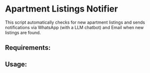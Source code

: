 # Apartment Listings Notifier

This script automatically checks for new apartment listings and sends notifications via WhatsApp (with a LLM chatbot) and Email when new listings are found.

## Requirements:


## Usage:

